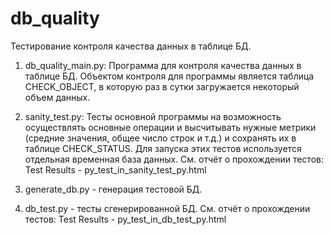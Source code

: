 # db_quality
Тестирование контроля качества данных в таблице БД.

1. db_quality_main.py: Программа для контроля качества данных в таблице БД.
Объектом контроля для программы является таблица CHECK_OBJECT, в которую раз в сутки
загружается некоторый объем данных.

2. sanity_test.py: Тесты основной программы на возможность осуществлять основные операции и высчитывать нужные метрики (средние значения, общее число строк и т.д.) и сохранять их в таблице CHECK_STATUS. Для запуска этих тестов используется отдельная временная база данных. См. отчёт о прохождении тестов: Test Results - py_test_in_sanity_test_py.html

3. generate_db.py - генерация тестовой БД.

4. db_test.py - тесты сгенерированной БД. См. отчёт о прохождении тестов: Test Results - py_test_in_db_test_py.html
